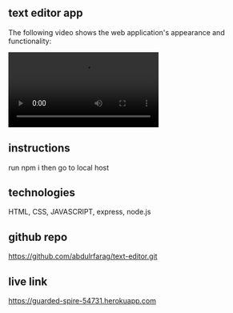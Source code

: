 ## text editor app

The following video shows the web application's appearance and functionality:

![demo.](/Untitled_%20Feb%204%2C%202023%2012_01%20AM.webm)

## instructions
run npm i
then go to local host

## technologies

HTML, CSS, JAVASCRIPT, express, node.js

## github repo
https://github.com/abdulrfarag/text-editor.git



## live link 
https://guarded-spire-54731.herokuapp.com
